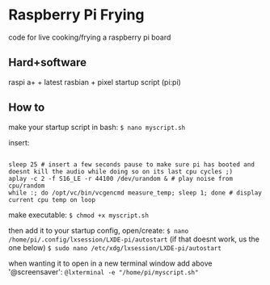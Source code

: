 # Raspberry Pi Frying
code for live cooking/frying a raspberry pi board

## Hard+software
raspi a+ + latest rasbian + pixel startup script (pi:pi)

## How to
make your startup script in bash:
`$ nano myscript.sh`

insert:

```#!/bin/sh

sleep 25 # insert a few seconds pause to make sure pi has booted and doesnt kill the audio while doing so on its last cpu cycles ;)
aplay -c 2 -f S16_LE -r 44100 /dev/urandom & # play noise from cpu/random
while :; do /opt/vc/bin/vcgencmd measure_temp; sleep 1; done # display current cpu temp on loop
```

make executable:
`$ chmod +x myscript.sh`

then add it to your startup config, open/create:
`$ nano /home/pi/.config/lxsession/LXDE-pi/autostart`
(if that doesnt work, us the one below)
`$ sudo nano /etc/xdg/lxsession/LXDE-pi/autostart`

when wanting it to open in a new terminal window add above '@screensaver':
`@lxterminal -e "/home/pi/myscript.sh"`
